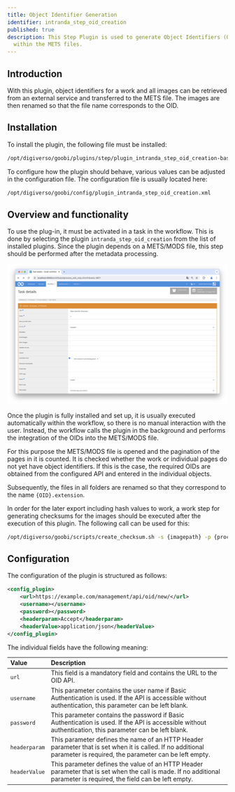 ```yaml
---
title: Object Identifier Generation
identifier: intranda_step_oid_creation
published: true
description: This Step Plugin is used to generate Object Identifiers (OID) and use them
  within the METS files.
---
```

## Introduction
With this plugin, object identifiers for a work and all images can be retrieved from an external service and transferred to the METS file. The images are then renamed so that the file name corresponds to the OID.


## Installation
To install the plugin, the following file must be installed:

```xml
/opt/digiverso/goobi/plugins/step/plugin_intranda_step_oid_creation-base.jar
```

To configure how the plugin should behave, various values can be adjusted in the configuration file. The configuration file is usually located here:

```xml
/opt/digiverso/goobi/config/plugin_intranda_step_oid_creation.xml
```


## Overview and functionality
To use the plug-in, it must be activated in a task in the workflow. This is done by selecting the plugin `intranda_step_oid_creation` from the list of installed plugins. Since the plugin depends on a METS/MODS file, this step should be performed after the metadata processing.

![Selection of the plugin for performing the step](screen1_en.png)

Once the plugin is fully installed and set up, it is usually executed automatically within the workflow, so there is no manual interaction with the user. Instead, the workflow calls the plugin in the background and performs the integration of the OIDs into the METS/MODS file.

For this purpose the METS/MODS file is opened and the pagination of the pages in it is counted. It is checked whether the work or individual pages do not yet have object identifiers. If this is the case, the required OIDs are obtained from the configured API and entered in the individual objects.

Subsequently, the files in all folders are renamed so that they correspond to the name `{OID}.extension`.

In order for the later export including hash values to work, a work step for generating checksums for the images should be executed after the execution of this plugin. The following call can be used for this:

```bash
/opt/digiverso/goobi/scripts/create_checksum.sh -s {imagepath} -p {processpath}
```


## Configuration
The configuration of the plugin is structured as follows:

```xml
<config_plugin>
    <url>https://example.com/management/api/oid/new/</url>
    <username></username>
    <password></password>
    <headerparam>Accept</headerparam>
    <headerValue>application/json</headerValue>
</config_plugin>
```

The individual fields have the following meaning:

| Value | Description |
| :--- | :--- |
| `url` | This field is a mandatory field and contains the URL to the OID API. |
| `username` | This parameter contains the user name if Basic Authentication is used. If the API is accessible without authentication, this parameter can be left blank. |
| `password` | This parameter contains the password if Basic Authentication is used. If the API is accessible without authentication, this parameter can be left blank. |
| `headerparam` | This parameter defines the name of an HTTP Header parameter that is set when it is called. If no additional parameter is required, the parameter can be left empty. |
| `headerValue` | This parameter defines the value of an HTTP Header parameter that is set when the call is made. If no additional parameter is required, the field can be left empty. |
